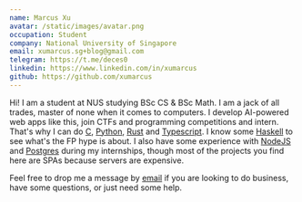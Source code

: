 ```yaml
---
name: Marcus Xu
avatar: /static/images/avatar.png
occupation: Student
company: National University of Singapore
email: xumarcus.sg+blog@gmail.com
telegram: https://t.me/deces0
linkedin: https://www.linkedin.com/in/xumarcus
github: https://github.com/xumarcus
---
```


Hi! I am a student at NUS studying BSc CS & BSc Math. I am a jack of all trades, master of none when it comes to computers. I develop AI-powered web apps like this, join CTFs and programming competitions and intern. That's why I can do [C](https://en.wikipedia.org/wiki/C_(programming_language)), [Python](https://www.python.org/), [Rust](https://www.rust-lang.org/) and [Typescript](https://www.typescriptlang.org/). I know some [Haskell](https://www.haskell.org/) to see what's the FP hype is about. I also have some experience with [NodeJS](https://nodejs.org/) and [Postgres](https://www.postgresql.org/) during my internships, though most of the projects you find here are SPAs because servers are expensive.

Feel free to drop me a message by [email](mailto:xumarcus.sg+blog@gmail.com) if you are looking to do business, have some questions, or just need some help.